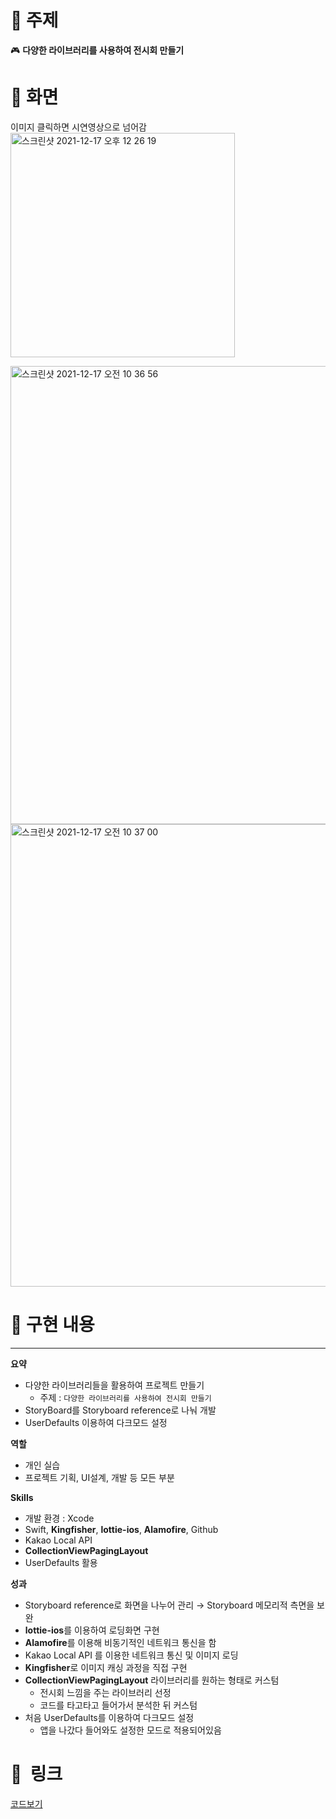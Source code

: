 # 📌  주제

🎮 **다양한 라이브러리를 사용하여 전시회 만들기**


# 📱  화면

이미지 클릭하면 시연영상으로 넘어감 <br>
<a href="https://www.youtube.com/watch?v=Ge9FAiSmBIc"> <img width="359" alt="스크린샷 2021-12-17 오후 12 26 19" src="https://user-images.githubusercontent.com/55241258/146484034-dd495002-94db-4969-b072-c5161d24e8b2.png"></a> <br>
 
<img width="733" alt="스크린샷 2021-12-17 오전 10 36 56" src="https://user-images.githubusercontent.com/55241258/146474374-75524074-1830-46f1-937b-570299910c0a.png">
<img width="740" alt="스크린샷 2021-12-17 오전 10 37 00" src="https://user-images.githubusercontent.com/55241258/146474379-57854b25-5024-4717-b742-9347a2cfd024.png">

# 📝  구현 내용

---

**요약**

- 다양한 라이브러리들을 활용하여 프로젝트 만들기
    - 주제 : `다양한 라이브러리를 사용하여 전시회 만들기`
- StoryBoard를 Storyboard reference로 나눠 개발
- UserDefaults 이용하여 다크모드 설정

**역할**

- 개인 실습
- 프로젝트 기획, UI설계, 개발 등 모든 부분

**Skills**

- 개발 환경 : Xcode
- Swift, **Kingfisher**, **lottie-ios**, **Alamofire**,  Github
- Kakao Local API
- **CollectionViewPagingLayout**
- UserDefaults 활용

**성과**

- Storyboard reference로 화면을 나누어 관리 → Storyboard 메모리적 측면을 보완
- **lottie-ios**를 이용하여 로딩화면 구현
- **Alamofire**를 이용해 비동기적인 네트워크 통신을 함
- Kakao Local API 를 이용한 네트워크 통신 및 이미지 로딩
- **Kingfisher**로 이미지 캐싱 과정을 직접 구현
- **CollectionViewPagingLayout** 라이브러리를 원하는 형태로 커스텀
    - 전시회 느낌을 주는 라이브러리 선정
    - 코드를 타고타고 들어가서 분석한 뒤 커스텀
- 처음 UserDefaults를 이용하여 다크모드 설정
    - 앱을 나갔다 들어와도 설정한 모드로 적용되어있음

# 🔗  링크
<a href="https://github.com/LeeHa-Yeon/RisingCamp_re/tree/main/5%EC%A3%BC%EC%B0%A8-storyboard/ExhibitionStoryboard"> 코드보기 </a>
